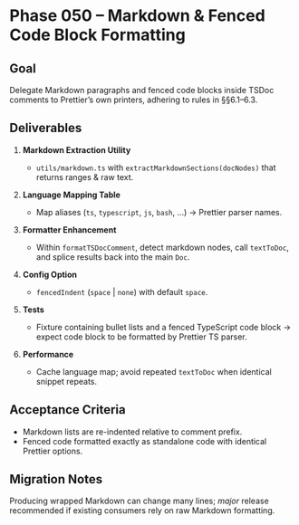 # Phase 050 – Markdown & Fenced Code Block Formatting

## Goal

Delegate Markdown paragraphs and fenced code blocks inside TSDoc comments to
Prettier’s own printers, adhering to rules in §§6.1–6.3.

## Deliverables

1. **Markdown Extraction Utility**
   - `utils/markdown.ts` with `extractMarkdownSections(docNodes)` that returns
     ranges & raw text.

2. **Language Mapping Table**
   - Map aliases (`ts`, `typescript`, `js`, `bash`, …) → Prettier parser names.

3. **Formatter Enhancement**
   - Within `formatTSDocComment`, detect markdown nodes, call `textToDoc`, and
     splice results back into the main `Doc`.

4. **Config Option**
   - `fencedIndent` (`space` | `none`) with default `space`.

5. **Tests**
   - Fixture containing bullet lists and a fenced TypeScript code block → expect
     code block to be formatted by Prettier TS parser.

6. **Performance**
   - Cache language map; avoid repeated `textToDoc` when identical snippet
     repeats.

## Acceptance Criteria

- Markdown lists are re-indented relative to comment prefix.
- Fenced code formatted exactly as standalone code with identical Prettier
  options.

## Migration Notes

Producing wrapped Markdown can change many lines; _major_ release recommended if
existing consumers rely on raw Markdown formatting.
